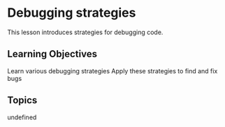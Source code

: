 # Debugging strategies

This lesson introduces strategies for debugging code.

## Learning Objectives
Learn various debugging strategies
Apply these strategies to find and fix bugs

## Topics
undefined